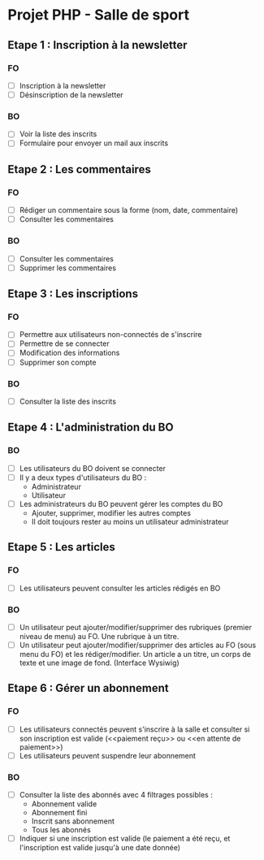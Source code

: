 # Projet PHP - Salle de sport

## Etape 1 : Inscription à la newsletter

### FO

- [ ] Inscription à la newsletter
- [ ] Désinscription de la newsletter

### BO

- [ ] Voir la liste des inscrits
- [ ] Formulaire pour envoyer un mail aux inscrits

## Etape 2 : Les commentaires

### FO

- [ ] Rédiger un commentaire sous la forme (nom, date, commentaire)
- [ ] Consulter les commentaires

### BO

- [ ] Consulter les commentaires
- [ ] Supprimer les commentaires

## Etape 3 : Les inscriptions

### FO

- [ ] Permettre aux utilisateurs non-connectés de s'inscrire
- [ ] Permettre de se connecter
- [ ] Modification des informations
- [ ] Supprimer  son compte

### BO

- [ ] Consulter la liste des inscrits

## Etape 4 : L'administration du BO

### BO

- [ ] Les utilisateurs du BO doivent se connecter
- [ ] Il y a deux types d'utilisateurs du BO :
  - Administrateur
  - Utilisateur
- [ ] Les administrateurs du BO peuvent gérer les comptes du BO
  - Ajouter, supprimer, modifier les autres comptes
  - Il doit toujours rester au moins un utilisateur administrateur

## Etape 5 : Les articles

### FO

- [ ] Les utilisateurs peuvent consulter les articles rédigés en BO

### BO

- [ ] Un utilisateur peut ajouter/modifier/supprimer des rubriques (premier niveau de menu) au FO. Une rubrique à un titre.
- [ ] Un utilisateur peut ajouter/modifier/supprimer des articles au FO (sous menu du FO) et les rédiger/modifier. Un article a un titre, un corps de texte et une image de fond. (Interface Wysiwig)

## Etape 6 : Gérer un abonnement

### FO

- [ ] Les utilisateurs connectés peuvent s'inscrire à la salle et consulter si son inscription est valide (\<\<paiement reçu\>\> ou \<\<en attente de paiement\>\>)
- [ ] Les utilisateurs peuvent suspendre leur abonnement

### BO

- [ ] Consulter la liste des abonnés avec 4 filtrages possibles :
  - Abonnement valide
  - Abonnement fini
  - Inscrit sans abonnement
  - Tous les abonnés
- [ ] Indiquer si une inscription est valide (le paiement a été reçu, et l'inscription est valide jusqu'à une date donnée)
